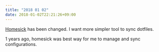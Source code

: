 ```yaml
---
title: "2018 01 02"
date: 2018-01-02T22:21:26+09:00
---
```


[Homesick](https://github.com/technicalpickles/homesick) has been changed. I want more simpler tool to sync dotfiles.

1 years ago, homesick was best way for me to manage and sync configurations.

